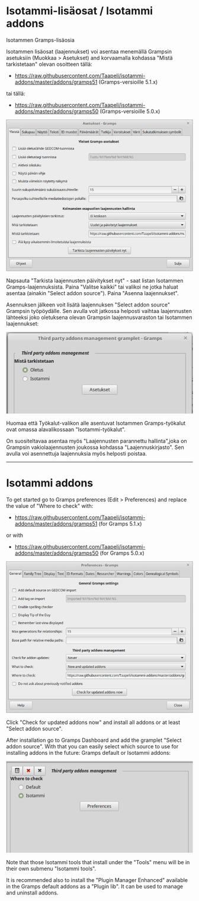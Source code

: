 # Isotammi-lisäosat / Isotammi addons
Isotammen Gramps-lisäosia 

Isotammen lisäosat (laajennukset) voi asentaa menemällä Grampsin asetuksiin  (Muokkaa > Asetukset) and korvaamalla kohdassa "Mistä tarkistetaan" olevan osoitteen tällä:

* https://raw.githubusercontent.com/Taapeli/isotammi-addons/master/addons/gramps51
(Gramps-versioille 5.1.x)

tai tällä:

* https://raw.githubusercontent.com/Taapeli/isotammi-addons/master/addons/gramps50
(Gramps-versioille 5.0.x)

![Asetukset](Asetukset.png)

Napsauta "Tarkista laajennusten päivitykset nyt" - saat listan Isotammen Gramps-laajennuksista. Paina "Valitse kaikki" tai valikoi ne jotka haluat asentaa (ainakin "Select addon source"). Paina "Asenna laajennukset".

Asennuksen jälkeen voit lisätä laajennuksen "Select addon source"  Grampsin työpöydälle. Sen avulla voit jatkossa helposti vaihtaa laajennusten lähteeksi joko oletuksena olevan Grampsin laajennusvaraston tai Isotammen laajennukset:

![Selectsource](Selectsource-fi.png)


Huomaa että Työkalut-valikon alle asentuvat Isotammen Gramps-työkalut ovat omassa alavalikossaan "Isotammi-työkalut".

On suositeltavaa asentaa myös "Laajennusten parannettu hallinta",joka on Grampsin vakiolaajennusten joukossa kohdassa "Laajennuskirjasto". Sen avulla voi asennettuja laajennuksia myös helposti poistaa.

----------------------
# Isotammi addons

To get started go to Gramps preferences (Edit > Preferences) and replace the value of "Where to check" with:

* https://raw.githubusercontent.com/Taapeli/isotammi-addons/master/addons/gramps51
(for Gramps 5.1.x)

or with

* https://raw.githubusercontent.com/Taapeli/isotammi-addons/master/addons/gramps50
(for Gramps 5.0.x)

![Preferences](Preferences.png)

Click "Check for updated addons now" and install all addons or at least "Select addon source".

After installation go to Gramps Dashboard and add the gramplet "Select addon source". With that you can easily select which source to use for installing addons in the future: Gramps default or Isotammi addons:

![Selectsource](Selectsource.png)

Note that those Isotammi tools that install under the "Tools" menu will be in their own submenu "Isotammi tools".

It is recommended also to install the "Plugin Manager Enhanced"
available in the Gramps default addons as a "Plugin lib". It can be used to manage and uninstall addons.

